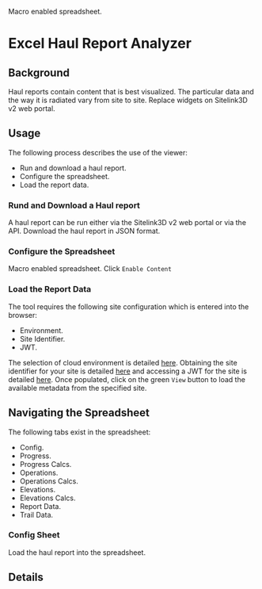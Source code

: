 
Macro enabled spreadsheet.

# Excel Haul Report Analyzer

## Background
Haul reports contain content that is best visualized. The particular data and the way it is radiated vary from site to site. Replace widgets on Sitelink3D v2 web portal.

## Usage
The following process describes the use of the viewer:

- Run and download a haul report.
- Configure the spreadsheet.
- Load the report data.

### Rund and Download a Haul report
A haul report can be run either via the Sitelink3D v2 web portal or via the API. Download the haul report in JSON format. 

### Configure the Spreadsheet
Macro enabled spreadsheet. Click ```Enable Content```


### Load the Report Data
The tool requires the following site configuration which is entered into the browser:

- Environment.
- Site Identifier.
- JWT.

The selection of cloud environment is detailed [here](https://github.com/Sitelink3D-v2-Developer/sitelink3dv2-examples#select-a-cloud-environment). Obtaining the site identifier for your site is detailed [here](https://github.com/Sitelink3D-v2-Developer/sitelink3dv2-examples#site-identifier) and accessing a JWT for the site is detailed [here](https://github.com/Sitelink3D-v2-Developer/sitelink3dv2-examples#jwt). Once populated, click on the green ```View``` button to load the available metadata from the specified site.

## Navigating the Spreadsheet
The following tabs exist in the spreadsheet:

- Config.
- Progress.
- Progress Calcs.
- Operations.
- Operations Calcs.
- Elevations.
- Elevations Calcs.
- Report Data.
- Trail Data.

### Config Sheet
Load the haul report into the spreadsheet.

## Details


